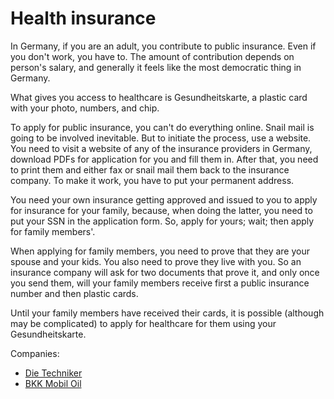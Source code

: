 # Health insurance

In Germany, if you are an adult, you contribute to public insurance. Even if you
don't work, you have to. The amount of contribution depends on person's salary,
and generally it feels like the most democratic thing in Germany.

What gives you access to healthcare is Gesundheitskarte, a plastic card with
your photo, numbers, and chip.

To apply for public insurance, you can't do everything online. Snail mail is
going to be involved inevitable. But to initiate the process, use a website. You
need to visit a website of any of the insurance providers in Germany, download
PDFs for application for you and fill them in. After that, you need to print
them and either fax or snail mail them back to the insurance company. To make it
work, you have to put your permanent address.

You need your own insurance getting approved and issued to you to apply for
insurance for your family, because, when doing the latter, you need to put your
SSN in the application form. So, apply for yours; wait; then apply for family
members'.

When applying for family members, you need to prove that they are your spouse and your kids. You also need to prove they live with you. So an insurance company will ask for two documents that prove it, and only once you send them, will your family members receive first a public insurance number and then plastic cards.

Until your family members have received their cards, it is possible (although
may be complicated) to apply for healthcare for them using your
Gesundheitskarte.

Companies:

- [Die Techniker](http://tk.de/)
- [BKK Mobil Oil](https://www.bkk-mobil-oil.de/)
